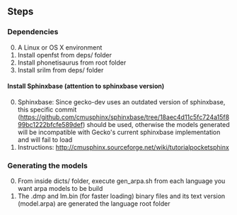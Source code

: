 
## Steps

### Dependencies

0. A Linux or OS X environment
0. Install openfst from deps/ folder
0. Install phonetisaurus from root folder
0. Install srilm from deps/ folder

#### Install Sphinxbase (attention to sphinxbase version)
0. Sphinxbase: Since gecko-dev uses an outdated version of sphinxbase, this specific commit (https://github.com/cmusphinx/sphinxbase/tree/18aec4d11c5fc724a15f899bc1222bfcfe589def) should be used, otherwise the models generated will be incompatible with Gecko's current sphinxbase implementation and will fail to load  
0. Instructions: http://cmusphinx.sourceforge.net/wiki/tutorialpocketsphinx


### Generating the models
0. From inside dicts/ folder, execute gen_arpa.sh from each language you want arpa models to be build
1. The .dmp and lm.bin (for faster loading) binary files and its text version (model.arpa) are generated the language root folder
